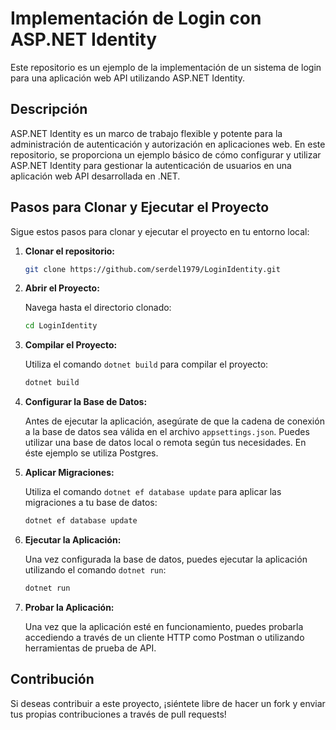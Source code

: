 # Implementación de Login con ASP.NET Identity

Este repositorio es un ejemplo de la implementación de un sistema de login para una aplicación web API utilizando ASP.NET Identity.

## Descripción

ASP.NET Identity es un marco de trabajo flexible y potente para la administración de autenticación y autorización en aplicaciones web. En este repositorio, se proporciona un ejemplo básico de cómo configurar y utilizar ASP.NET Identity para gestionar la autenticación de usuarios en una aplicación web API desarrollada en .NET.

## Pasos para Clonar y Ejecutar el Proyecto

Sigue estos pasos para clonar y ejecutar el proyecto en tu entorno local:

1. **Clonar el repositorio:**

    ```bash
    git clone https://github.com/serdel1979/LoginIdentity.git
    ```

2. **Abrir el Proyecto:**

    Navega hasta el directorio clonado:

    ```bash
    cd LoginIdentity
    ```

3. **Compilar el Proyecto:**

    Utiliza el comando `dotnet build` para compilar el proyecto:

    ```bash
    dotnet build
    ```

4. **Configurar la Base de Datos:**

    Antes de ejecutar la aplicación, asegúrate de que la cadena de conexión a la base de datos sea válida en el archivo `appsettings.json`. Puedes utilizar una base de datos local o remota según tus necesidades. 
    En éste ejemplo se utiliza Postgres.

5. **Aplicar Migraciones:**

    Utiliza el comando `dotnet ef database update` para aplicar las migraciones a tu base de datos:

    ```bash
    dotnet ef database update
    ```

6. **Ejecutar la Aplicación:**

    Una vez configurada la base de datos, puedes ejecutar la aplicación utilizando el comando `dotnet run`:

    ```bash
    dotnet run
    ```

7. **Probar la Aplicación:**

    Una vez que la aplicación esté en funcionamiento, puedes probarla accediendo a través de un cliente HTTP como Postman o utilizando herramientas de prueba de API.

## Contribución

Si deseas contribuir a este proyecto, ¡siéntete libre de hacer un fork y enviar tus propias contribuciones a través de pull requests!
